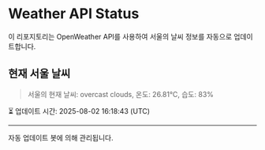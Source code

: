 
# Weather API Status

이 리포지토리는 OpenWeather API를 사용하여 서울의 날씨 정보를 자동으로 업데이트합니다.

## 현재 서울 날씨
> 서울의 현재 날씨: overcast clouds, 온도: 26.81°C, 습도: 83%

⏳ 업데이트 시간: 2025-08-02 16:18:43 (UTC)

---
자동 업데이트 봇에 의해 관리됩니다.
